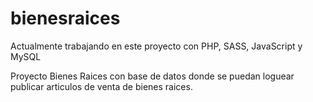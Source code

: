 # bienesraices
Actualmente trabajando en este proyecto con PHP, SASS, JavaScript y MySQL

Proyecto Bienes Raices con base de datos donde se puedan loguear publicar articulos de venta de bienes raices.
